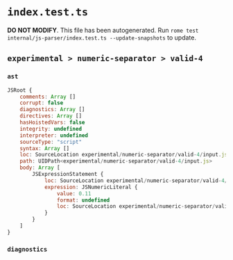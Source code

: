 # `index.test.ts`

**DO NOT MODIFY**. This file has been autogenerated. Run `rome test internal/js-parser/index.test.ts --update-snapshots` to update.

## `experimental > numeric-separator > valid-4`

### `ast`

```javascript
JSRoot {
	comments: Array []
	corrupt: false
	diagnostics: Array []
	directives: Array []
	hasHoistedVars: false
	integrity: undefined
	interpreter: undefined
	sourceType: "script"
	syntax: Array []
	loc: SourceLocation experimental/numeric-separator/valid-4/input.js 1:0-1:4
	path: UIDPath<experimental/numeric-separator/valid-4/input.js>
	body: Array [
		JSExpressionStatement {
			loc: SourceLocation experimental/numeric-separator/valid-4/input.js 1:0-1:4
			expression: JSNumericLiteral {
				value: 0.11
				format: undefined
				loc: SourceLocation experimental/numeric-separator/valid-4/input.js 1:0-1:4
			}
		}
	]
}
```

### `diagnostics`

```

```
